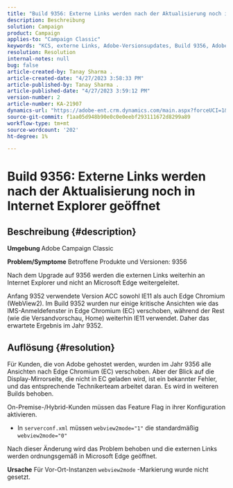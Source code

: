 ```yaml
---
title: "Build 9356: Externe Links werden nach der Aktualisierung noch in Internet Explorer geöffnet"
description: Beschreibung
solution: Campaign
product: Campaign
applies-to: "Campaign Classic"
keywords: "KCS, externe Links, Adobe-Versionsupdates, Build 9356, Adobe Build-Updates "
resolution: Resolution
internal-notes: null
bug: false
article-created-by: Tanay Sharma .
article-created-date: "4/27/2023 3:58:33 PM"
article-published-by: Tanay Sharma .
article-published-date: "4/27/2023 3:59:12 PM"
version-number: 2
article-number: KA-21907
dynamics-url: "https://adobe-ent.crm.dynamics.com/main.aspx?forceUCI=1&pagetype=entityrecord&etn=knowledgearticle&id=d3937e56-14e5-ed11-a7c7-6045bd0061cb"
source-git-commit: f1aa05d948b90e0c0e0eebf293111672d8299a89
workflow-type: tm+mt
source-wordcount: '202'
ht-degree: 1%

---
```


# Build 9356: Externe Links werden nach der Aktualisierung noch in Internet Explorer geöffnet

## Beschreibung {#description}

<b>Umgebung </b>
Adobe Campaign Classic

<b>Problem/Symptome</b>
Betroffene Produkte und Versionen: 9356

Nach dem Upgrade auf 9356 werden die externen Links weiterhin an Internet Explorer und nicht an Microsoft Edge weitergeleitet.

Anfang 9352 verwendete Version ACC sowohl IE11 als auch Edge Chromium (WebView2). Im Build 9352 wurden nur einige kritische Ansichten wie das IMS-Anmeldefenster in Edge Chromium (EC) verschoben, während der Rest (wie die Versandvorschau, Home) weiterhin IE11 verwendet. Daher das erwartete Ergebnis im Jahr 9352.




## Auflösung {#resolution}


Für Kunden, die von Adobe gehostet werden, wurden im Jahr 9356 alle Ansichten nach Edge Chromium (EC) verschoben. Aber der Blick auf die Display-Mirrorseite, die nicht in EC geladen wird, ist ein bekannter Fehler, und das entsprechende Technikerteam arbeitet daran. Es wird in weiteren Builds behoben.

On-Premise-/Hybrid-Kunden müssen das Feature Flag in ihrer Konfiguration aktivieren.

- In `serverconf.xml` müssen `webview2mode="1"` die standardmäßig `webview2mode="0"`


Nach dieser Änderung wird das Problem behoben und die externen Links werden ordnungsgemäß in Microsoft Edge geöffnet.

<b>Ursache</b>
Für Vor-Ort-Instanzen `webview2mode` -Markierung wurde nicht gesetzt.


